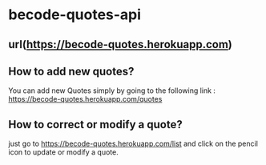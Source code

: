 # becode-quotes-api

## url(https://becode-quotes.herokuapp.com)

## How to add new quotes?
You can add new Quotes simply by going to the following link : https://becode-quotes.herokuapp.com/quotes

## How to correct or modify a quote?

just go to https://becode-quotes.herokuapp.com/list and click on the pencil icon to update or modify a quote.

